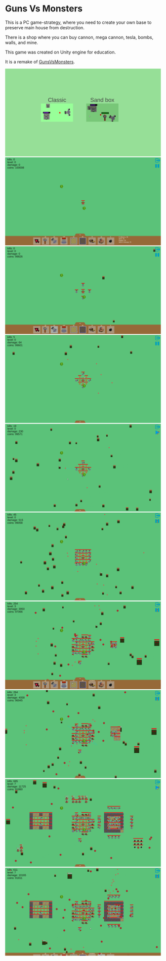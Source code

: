 # Guns Vs Monsters 

This is a PC game-strategy, where you need to create your own base to preserve main house from destruction.

There is a shop where you can buy cannon, mega cannon, tesla, bombs, walls, and mine.

This game was created on Unity engine for education.

It is a remake of <a href="https://github.com/WhiteBlackGoose/GunsVsMonsters">GunsVsMonsters</a>.

<img src="./ScreenShots/Screenshot (771).png">
<img src="./ScreenShots/Screenshot (774).png">
<img src="./ScreenShots/Screenshot (776).png">
<img src="./ScreenShots/Screenshot (777).png">
<img src="./ScreenShots/Screenshot (779).png">
<img src="./ScreenShots/Screenshot (784).png">
<img src="./ScreenShots/Screenshot (786).png">
<img src="./ScreenShots/Screenshot (787).png">
<img src="./ScreenShots/Screenshot (788).png">
<img src="./ScreenShots/Screenshot (789).png">